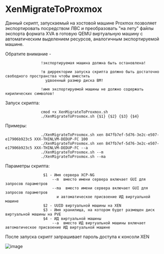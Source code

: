 # XenMigrateToProxmox
Данный скрипт, запускаемый на хостовой машине Proxmox 
позволяет экспортировать посредством ЛВС и преобразовать "на лету" 
файлы экспорта формата XVA в готовую QEMU виртуальную машину с автоматическим 
выделением ресурсов, аналогичным экспортируемой машине.

Обратите внимание - 

                    !экспортируемая машина должна быть остановлена!
                    
                    !в дирректории запуска скрипта должно быть достаточно свободного пространства чтобы вмеcтить 
                      удвоенный размер диска ВМ!

                    !имя экспортируемой машины не должно содержать кирилических символов!
                    

Запуск скрипта:

                    cmod +x XenMigrateToProxmox.sh                    
                    ./XenMigrateToProxmox.sh {$1} {$2} {$3} {$4}
                    
Примеры:

                    ./XenMigrateToProxmox.sh xen 847fb7ef-5d76-3e2c-e507-e17906b923c5 XXX-THINLVM-DEDUP-FC 100
                    ./XenMigrateToProxmox.sh xen 847fb7ef-5d76-3e2c-e507-e17906b923c5 XXX-THINLVM-DEDUP-FC --a
                    ./XenMigrateToProxmox.sh --m
                    ./XenMigrateToProxmox.sh --ma
                    

 Параметры скрипта:
 
                     $1 - Имя сервера XCP-NG 
                         --m  вместо имени сервера включает GUI для запросов параметров
                         --ma  вместо имени сервера включает GUI для запросов параметров 
                           и автоматическое присвоение ИД виртуальной машине
                     $2 - UUID виртуальной машины на XEN
                     $3 - Имя хранилища, на котором будет размещен диск виртуальной машины на PVE
                     $4 - ИД виртуальной машины
                         --a  вместо ИД виртуальной машины включает автоматическое присвоение ИД виртуальной машине

После запуска скрипт запрашивает пароль доступа к консоли XEN

![image](https://github.com/AlexeyNesterenk0/XenToProxmox/assets/143705665/1d621751-f44a-4572-81a8-0e3088db2c10)


